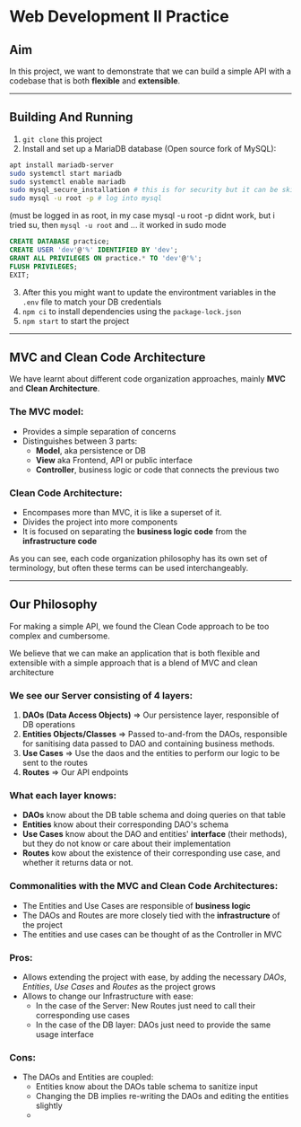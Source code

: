 # Web Development II Practice

## Aim
In this project, we want to demonstrate that we can build a simple API with a codebase that is both **flexible** and **extensible**.

---

## Building And Running
1. `git clone` this project
2. Install and set up a MariaDB database (Open source fork of MySQL): 
```bash
apt install mariadb-server
sudo systemctl start mariadb
sudo systemctl enable mariadb
sudo mysql_secure_installation # this is for security but it can be skipped
sudo mysql -u root -p # log into mysql
```
(must be logged in as root, in my case mysql -u root -p didnt work,
but i tried su, then `mysql -u root`  and ... it worked in sudo mode

```sql
CREATE DATABASE practice;
CREATE USER 'dev'@'%' IDENTIFIED BY 'dev';
GRANT ALL PRIVILEGES ON practice.* TO 'dev'@'%';
FLUSH PRIVILEGES;
EXIT;
```
3. After this you might want to update the environtment variables in the `.env` file to match your DB credentials
4. `npm ci` to install dependencies using the `package-lock.json`
5. `npm start` to start the project

---

## MVC and Clean Code Architecture
We have learnt about different code organization approaches, mainly **MVC** and **Clean Architecture**. 

### The MVC model:
- Provides a simple separation of concerns
- Distinguishes between 3 parts:
    - **Model**, aka persistence or DB
    - **View** aka Frontend, API or public interface
    - **Controller**, business logic or code that connects the previous two

### Clean Code Architecture:
- Encompases more than MVC, it is like a superset of it.
- Divides the project into more components
- It is focused on separating the **business logic code** from the **infrastructure code**

As you can see, each code organization philosophy has its own set of terminology, but often these terms can be used interchangeably.

---

## Our Philosophy
For making a simple API, we found the Clean Code approach to be too complex and cumbersome.

We believe that we can make an application that is both flexible and extensible with a simple approach that is a blend of MVC and clean architecture

### We see our Server consisting of **4 layers**:
1. **DAOs (Data Access Objects)** ⇒ Our persistence layer, responsible of DB operations
2. **Entities Objects/Classes** ⇒ Passed to-and-from the DAOs, responsible for sanitising data passed to DAO and containing business methods.
3. **Use Cases** ⇒ Use the daos and the entities to perform our logic to be sent to the routes
4. **Routes** ⇒ Our API endpoints

### What each layer **knows**:
- **DAOs** know about the DB table schema and doing queries on that table
- **Entities** know about their corresponding DAO's schema
- **Use Cases** know about the DAO and entities' **interface** (their methods), but they do not know or care about their implementation
- **Routes** kow about the existence of their corresponding use case, and whether it returns data or not.

### Commonalities with the MVC and Clean Code Architectures:
- The Entities and Use Cases are responsible of **business logic**
- The DAOs and Routes are more closely tied with the **infrastructure** of the project
- The entities and use cases can be thought of as the Controller in MVC

### Pros:
- Allows extending the project with ease, by adding the necessary _DAOs_, _Entities_, _Use Cases_ and _Routes_ as the project grows
- Allows to change our Infrastructure with ease:
    - In the case of the Server: New Routes just need to call their corresponding use cases
    - In the case of the DB layer: DAOs just need to provide the same usage interface

### Cons:
- The DAOs and Entities are coupled:
    - Entities know about the DAOs table schema to sanitize input
    - Changing the DB implies re-writing the DAOs and editing the entities slightly
    - 
